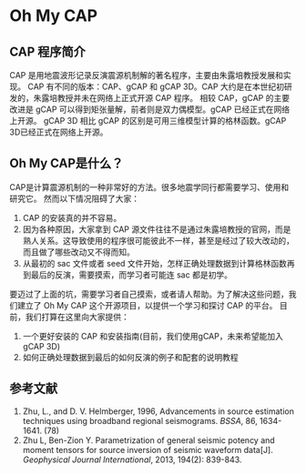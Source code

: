 # Oh My CAP

## CAP 程序简介

CAP 是用地震波形记录反演震源机制解的著名程序，主要由朱露培教授发展和实现。
CAP 有不同的版本：CAP、gCAP 和 gCAP 3D。CAP 大约是在本世纪初研发的，朱露培教授并未在网络上正式开源 CAP 程序。
相较 CAP，gCAP 的主要改进是 gCAP 可以得到矩张量解，前者则是双力偶模型。gCAP 已经正式在网络上开源。
gCAP 3D 相比 gCAP 的区别是可用三维模型计算的格林函数。gCAP 3D已经正式在网络上开源。

## Oh My CAP是什么？

CAP是计算震源机制的一种非常好的方法。很多地震学同行都需要学习、使用和研究它。
然而以下情况阻碍了大家：

1. CAP 的安装真的并不容易。
2. 因为各种原因，大家拿到 CAP 源文件往往不是通过朱露培教授的官网，而是熟人关系。这导致使用的程序很可能彼此不一样，甚至是经过了较大改动的，而且做了哪些改动又不得而知。
3. 从最初的 sac 文件或者 seed 文件开始，怎样正确处理数据到计算格林函数再到最后的反演，需要摸索，而学习者可能连 sac 都是初学。

要迈过了上面的坑，需要学习者自己摸索，或者请人帮助。为了解决这些问题，我们建立了 Oh My CAP 这个开源项目，以提供一个学习和探讨 CAP 的平台。
目前，我们打算在这里向大家提供：

1. 一个更好安装的 CAP 和安装指南(目前，我们使用gCAP，未来希望能加入 gCAP 3D)
2. 如何正确处理数据到最后的如何反演的例子和配套的说明教程
## 参考文献

1. Zhu, L., and D. V. Helmberger, 1996, Advancements in source estimation techniques using broadband regional seismograms. *BSSA*, 86, 1634-1641. (78)
2. Zhu L, Ben-Zion Y. Parametrization of general seismic potency and moment tensors for source inversion of seismic waveform data[J]. *Geophysical Journal International*, 2013, 194(2): 839-843.
